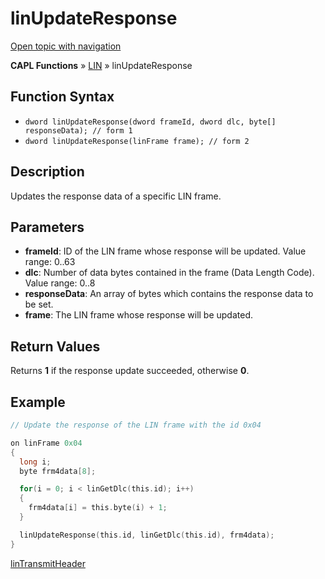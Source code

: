 # linUpdateResponse

[Open topic with navigation](../../../../../CANoeDEFamily.htm#Topics/CAPLFunctions/LIN/Functions/CAPLfunctionLINUpdateResponse.md)

**CAPL Functions** » [LIN](../CAPLfunctionsLINOverview.md) » linUpdateResponse

## Function Syntax

- `dword linUpdateResponse(dword frameId, dword dlc, byte[] responseData); // form 1`
- `dword linUpdateResponse(linFrame frame); // form 2`

## Description

Updates the response data of a specific LIN frame.

## Parameters

- **frameId**: ID of the LIN frame whose response will be updated. Value range: 0..63
- **dlc**: Number of data bytes contained in the frame (Data Length Code). Value range: 0..8
- **responseData**: An array of bytes which contains the response data to be set.
- **frame**: The LIN frame whose response will be updated.

## Return Values

Returns **1** if the response update succeeded, otherwise **0**.

## Example

```c
// Update the response of the LIN frame with the id 0x04

on linFrame 0x04
{
  long i;
  byte frm4data[8];

  for(i = 0; i < linGetDlc(this.id); i++)
  {
    frm4data[i] = this.byte(i) + 1;
  }

  linUpdateResponse(this.id, linGetDlc(this.id), frm4data);
}
```

[linTransmitHeader](CAPLfunctionLINTransmitHeader.md)
